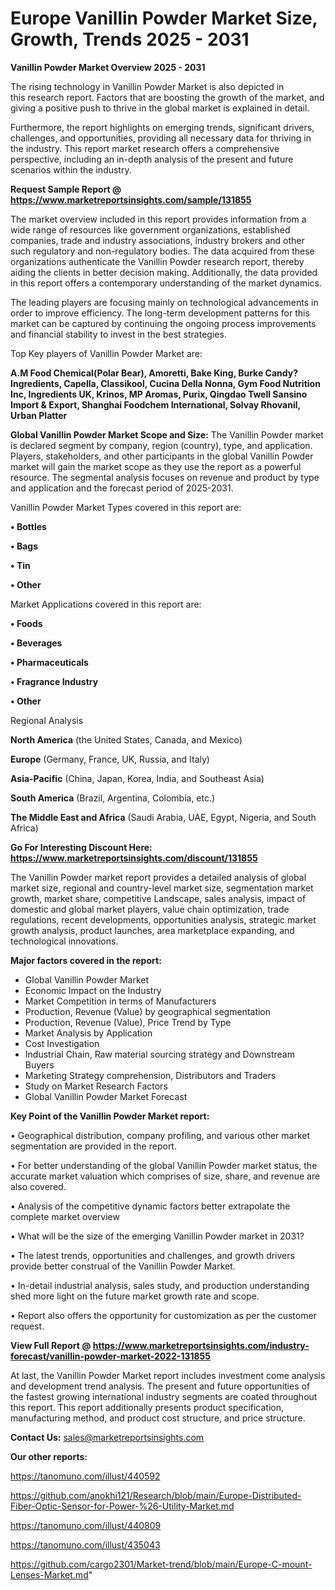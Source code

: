  # Europe Vanillin Powder Market Size, Growth, Trends 2025 - 2031

<Strong> Vanillin Powder Market Overview 2025 - 2031</strong>

The rising technology in Vanillin Powder Market is also depicted in this research report. Factors that are boosting the growth of the market, and giving a positive push to thrive in the global market is explained in detail.

Furthermore, the report highlights on emerging trends, significant drivers, challenges, and opportunities, providing all necessary data for thriving in the industry. This report market research offers a comprehensive perspective, including an in-depth analysis of the present and future scenarios within the industry.

<strong>Request Sample Report @ <a href=https://www.marketreportsinsights.com/sample/131855>https://www.marketreportsinsights.com/sample/131855</a></strong>

The market overview included in this report provides information from a wide range of resources like government organizations, established companies, trade and industry associations, industry brokers and other such regulatory and non-regulatory bodies. The data acquired from these organizations authenticate the Vanillin Powder research report, thereby aiding the clients in better decision making. Additionally, the data provided in this report offers a contemporary understanding of the market dynamics.

The leading players are focusing mainly on technological advancements in order to improve efficiency. The long-term development patterns for this market can be captured by continuing the ongoing process improvements and financial stability to invest in the best strategies.

Top Key players of Vanillin Powder Market are:

<strong>A.M Food Chemical(Polar Bear), Amoretti, Bake King, Burke Candy?Ingredients, Capella, Classikool, Cucina Della Nonna, Gym Food Nutrition Inc, Ingredients UK, Krinos, MP Aromas, Purix, Qingdao Twell Sansino Import & Export, Shanghai Foodchem International, Solvay Rhovanil, Urban Platter</strong>

<strong><b>Global Vanillin Powder Market Scope and Size:</b></strong>
The Vanillin Powder market is declared segment by company, region (country), type, and application. Players, stakeholders, and other participants in the global Vanillin Powder market will gain the market scope as they use the report as a powerful resource. The segmental analysis focuses on revenue and product by type and application and the forecast period of 2025-2031.

Vanillin Powder Market Types covered in this report are:

<strong>• Bottles

• Bags

• Tin

• Other</strong>

Market Applications covered in this report are:

<strong>• Foods

• Beverages

• Pharmaceuticals

• Fragrance Industry

• Other</strong> 

Regional Analysis

<strong>North America</strong> (the United States, Canada, and Mexico)

<strong>Europe</strong> (Germany, France, UK, Russia, and Italy)

<strong>Asia-Pacific</strong> (China, Japan, Korea, India, and Southeast Asia)

<strong>South America</strong> (Brazil, Argentina, Colombia, etc.)

<strong>The Middle East and Africa</strong> (Saudi Arabia, UAE, Egypt, Nigeria, and South Africa)

<strong>Go For Interesting Discount Here: <a href=https://www.marketreportsinsights.com/discount/131855>https://www.marketreportsinsights.com/discount/131855</a></strong>

The Vanillin Powder market report provides a detailed analysis of global market size, regional and country-level market size, segmentation market growth, market share, competitive Landscape, sales analysis, impact of domestic and global market players, value chain optimization, trade regulations, recent developments, opportunities analysis, strategic market growth analysis, product launches, area marketplace expanding, and technological innovations.

<strong><b>Major factors covered in the report:</b></strong>
<ul>
  <li>Global Vanillin Powder Market </li>
  <li>Economic Impact on the Industry</li>
  <li>Market Competition in terms of Manufacturers</li>
  <li>Production, Revenue (Value) by geographical segmentation</li>
  <li>Production, Revenue (Value), Price Trend by Type</li>
  <li>Market Analysis by Application</li>
  <li>Cost Investigation</li>
  <li>Industrial Chain, Raw material sourcing strategy and Downstream Buyers</li>
  <li>Marketing Strategy comprehension, Distributors and Traders</li>
  <li>Study on Market Research Factors</li>
  <li>Global Vanillin Powder Market Forecast</li>
</ul>

<strong><b>Key Point of the Vanillin Powder Market report:</b></strong>

• Geographical distribution, company profiling, and various other market segmentation are provided in the report.

• For better understanding of the global Vanillin Powder market status, the accurate market valuation which comprises of size, share, and revenue are also covered.

• Analysis of the competitive dynamic factors better extrapolate the complete market overview

• What will be the size of the emerging Vanillin Powder market in 2031?

• The latest trends, opportunities and challenges, and growth drivers provide better construal of the Vanillin Powder Market.

• In-detail industrial analysis, sales study, and production understanding shed more light on the future market growth rate and scope.

• Report also offers the opportunity for customization as per the customer request.

<strong><b>View Full Report @ <a href=https://www.marketreportsinsights.com/industry-forecast/vanillin-powder-market-2022-131855>https://www.marketreportsinsights.com/industry-forecast/vanillin-powder-market-2022-131855</a></b></strong>


At last, the Vanillin Powder Market report includes investment come analysis and development trend analysis. The present and future opportunities of the fastest growing international industry segments are coated throughout this report. This report additionally presents product specification, manufacturing method, and product cost structure, and price structure.

<strong>Contact Us:</strong>
sales@marketreportsinsights.com

<strong>Our other reports:</strong>

<a href=https://tanomuno.com/illust/440592>https://tanomuno.com/illust/440592</a>

<a href=https://github.com/anokhi121/Research/blob/main/Europe-Distributed-Fiber-Optic-Sensor-for-Power-%26-Utility-Market.md>https://github.com/anokhi121/Research/blob/main/Europe-Distributed-Fiber-Optic-Sensor-for-Power-%26-Utility-Market.md</a>

<a href=https://tanomuno.com/illust/440809>https://tanomuno.com/illust/440809</a>

<a href=https://tanomuno.com/illust/435043>https://tanomuno.com/illust/435043</a>

<a href=https://github.com/cargo2301/Market-trend/blob/main/Europe-C-mount-Lenses-Market.md>https://github.com/cargo2301/Market-trend/blob/main/Europe-C-mount-Lenses-Market.md</a>"
